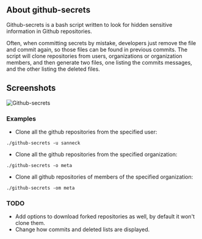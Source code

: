 ## About github-secrets

Github-secrets is a bash script written to look for hidden sensitive information in Github repositories.

Often, when committing secrets by mistake, developers just remove the file and commit again, so those files can be found in previous commits. The script will clone repositories from users, organizations or organization members, and then generate two files, one listing the commits messages, and the other listing the deleted files.

## Screenshots

![Github-secrets](https://i.imgur.com/BhD0VwQ.png)

### Examples

* Clone all the github repositories from the specified user:

`./github-secrets -u sanneck`

* Clone all the github repositories from the specified organization:

`./github-secrets -o meta`

* Clone all github repositories of members of the specified organization:

`./github-secrets -om meta`

### TODO

* Add options to download forked repositories as well, by default it won't clone them.
* Change how commits and deleted lists are displayed.